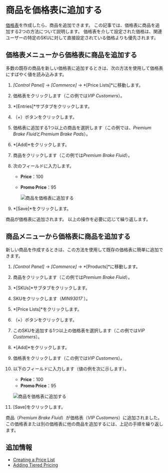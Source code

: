 # 商品を価格表に追加する

[価格表](./creating-a-price-list.md)を作成したら、商品を追加できます。 この記事では、価格表に商品を追加する2つの方法について説明します。 価格表を介して設定された価格は、関連ユーザーの特定のSKUに対して直接設定されている価格よりも優先されます。

## 価格表メニューから価格表に商品を追加する

多数の既存の商品を新しい価格表に追加するときは、次の方法を使用して価格表にすばやく値を読み込みます。

1.  *[Control Panel]* → *[Commerce]* → *[Price Lists]*に移動します。

2.  価格表をクリックします（この例では*VIP Customers*）。

3.  *[Entries]*サブタブをクリックします。

4.  （+）ボタンをクリックします。

5.  価格表に追加する1つ以上の商品を選択します（この例では、*Premium Brake Fluid*と*Premium Brake Pads*）。

6.  *[Add]*をクリックします。

7.  商品をクリックします（この例では*Premium Brake Fluid*）。

8.  次のフィールドに入力します。

      - **Price**：100

      - **Promo Price**：95

        ![商品を価格表に追加する](./adding-products-to-a-price-list/images/01.png)

9.  *[Save]*をクリックします。

商品が価格表に追加されます。 以上の操作を必要に応じて繰り返します。

## 商品メニューから価格表に商品を追加する

新しい商品を作成するときは、この方法を使用して既存の価格表に簡単に追加できます。

1.  *[Control Panel]* → *[Commerce]* → *[Products]*に移動します。

2.  商品をクリックします（この例では*Premium Brake Fluid*）。

3.  *[SKUs]*サブタブをクリックします。

4.  SKUをクリックします（*MIN93017* ）。

5.  *[Price Lists]*をクリックします。

6.  （+）ボタンをクリックします。

7.  このSKUを追加する1つ以上の価格表を選択します（この例では*VIP Customers*）。

8.  *[Add]*をクリックします。

9.  価格表をクリックします（この例では*VIP Customers*）。

10. 以下のフィールドに入力します（値の例を次に示します）。

      - **Price**：100
      - **Promo Price**：95

    ![商品を価格表に追加する](./adding-products-to-a-price-list/images/01.png)

11. [Save]をクリックします。

商品（*Premium Brake Fluid*）が価格表（*VIP Customers*）に追加されました。 この価格表または別の価格表に他の商品を追加するには、上記の手順を繰り返します。

## 追加情報

  - [Creating a Price List](./creating-a-price-list.md)
  - [Adding Tiered Pricing](./adding-tiered-pricing.md)
